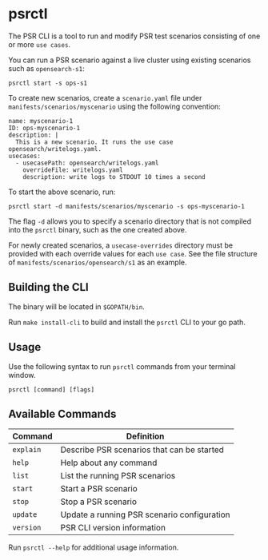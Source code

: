 # psrctl

The PSR CLI is a tool to run and modify PSR test scenarios consisting of one or more `use cases`.

You can run a PSR scenario against a live cluster using existing scenarios such as `opensearch-s1`:
```
psrctl start -s ops-s1
```

To create new scenarios, create a `scenario.yaml` file under `manifests/scenarios/myscenario` using the following convention:
```
name: myscenario-1
ID: ops-myscenario-1
description: |
  This is a new scenario. It runs the use case opensearch/writelogs.yaml.
usecases:
  - usecasePath: opensearch/writelogs.yaml
    overrideFile: writelogs.yaml
    description: write logs to STDOUT 10 times a second
```

To start the above scenario, run:
```
psrctl start -d manifests/scenarios/myscenario -s ops-myscenario-1
```
The flag `-d` allows you to specify a scenario directory that is not compiled into the `psrctl` binary, such as the one created above.

For newly created scenarios, a `usecase-overrides` directory must be provided with each override values for each `use case`.
See the file structure of `manifests/scenarios/opensearch/s1` as an example.

## Building the CLI

The binary will be located in `$GOPATH/bin`.

Run `make install-cli` to build and install the `psrctl` CLI to your go path.

## Usage

Use the following syntax to run `psrctl` commands from your terminal window.
```
psrctl [command] [flags]
```

## Available Commands
| Command   | Definition                                  |
|-----------|---------------------------------------------|
| `explain` | Describe PSR scenarios that can be started  |
| `help`    | Help about any command                      |
| `list`    | List the running PSR scenarios              |
| `start`   | Start a PSR scenario                        |
| `stop`    | Stop a PSR scenario                         |
| `update`  | Update a running PSR scenario configuration |
| `version` | PSR CLI version information                 |

Run `psrctl --help` for additional usage information.